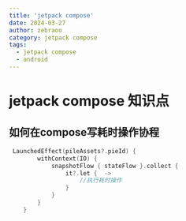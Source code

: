 ```yaml
---
title: 'jetpack compose'
date: 2024-03-27
author: zebraoo
category: jetpack compose
tags:
  - jetpack compose
  - android
---
```

# jetpack compose 知识点

## 如何在compose写耗时操作协程
```kotlin
 LaunchedEffect(pileAssets?.pieId) {
        withContext(IO) {
            snapshotFlow { stateFlow }.collect {
                it?.let {  ->
                    //执行耗时操作
                }
            }
        }
    }
```




